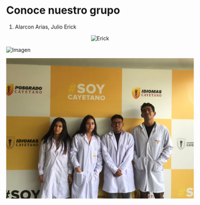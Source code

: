# Conoce nuestro grupo

1. Alarcon Arias, Julio Erick


<p align= "center">
  <img src="https://github.com/BrunoXIII-Gav/FDD_1/blob/main/Archivos_de_FDD/Imagenes/1.jpg" alt="Erick" width="300px"/>
</p>

![Imagen](FDD_1/Archivos_de_FDD/Imagenes/1.jpg)

![Imagen](Archivos_de_FDD/Imagenes/Foto_integrantes_FDD.jpg)